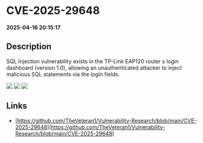 # CVE-2025-29648

**2025-04-16 20:15:17**

## Description
SQL Injection vulnerability exists in the TP-Link EAP120 router s login dashboard (version 1.0), allowing an unauthenticated attacker to inject malicious SQL statements via the login fields.

![](https://img.shields.io/static/v1?label=Score&message=7.3&color=red)
![](https://img.shields.io/static/v1?label=Severity&message=HIGH&color=red)
![](https://img.shields.io/static/v1?label=CWE&message=SQL&color=green)

## Links
- [https://github.com/TheVeteran1/Vulnerability-Research/blob/main/CVE-2025-29648](https://github.com/TheVeteran1/Vulnerability-Research/blob/main/CVE-2025-29648)
